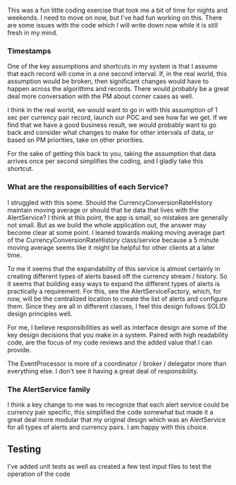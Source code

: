 
This was a fun little coding exercise that took me a bit of time for nights and weekends. I need to move on now, but I've
had fun working on this.  There are some issues with the code which I will write down now while it is still fresh in my mind.


### Timestamps

One of the key assumptions and shortcuts in my system is that I assume that each record will come in a one second interval.
If, in the real world, this assumption would be broken, then significant changes would have to happen across the algorithms 
and records.  There would probably be a great deal more conversation with the PM about corner cases as well. 

I think in the real world, we would want to go in with this assumption of 1 sec per currency pair record, launch our POC and
see how far we get.  If we find that we have a good business result, we would probably want to go back and consider what changes
to make for other intervals of data, or based on PM priorities, take on other priorities.

For the sake of getting this back to you, taking the assumption that data arrives once per second simplifies the coding, and 
I gladly take this shortcut.



### What are the responsibilities of each Service? 
I struggled with this some.  Should the CurrencyConversionRateHistory maintain moving average or should that be data that 
lives with the AlertService?  I think at this point, the app is small, so mistakes are generally not small.  But as we build the
whole application out, the answer may become clear at some point. I leaned towards making moving average part of the 
CurrencyConversionRateHistory class/service because a 5 minute moving average seems like it might be helpful for other clients
at a later time.

To me it seems that the expandability of this service is almost certainly in creating different types of alerts based off the
currency stream / history.  So it seems that building easy ways to expand the different types of alerts is practically a
requirement.  For this, see the AlertServiceFactory, which, for now, will be the centralized location to create the list of 
alerts and configure them.  Since they are all in different classes, I feel this design follows SOLID design principles well. 

For me, I believe responsibilities as well as interface design are some of the key design decisions that you make in a system. 
Paired with high readability code, are the focus of my code reviews and the added value that I can provide.

The EventProcessor is more of a coordinator / broker / delegator more than everything else.  I don't see it having a great deal of responsibility.


### The AlertService family
I think a key change to me was to recognize that each alert service could be currency pair specific, this simplified the code somewhat
but made it a great deal more modular that my original design which was an AlertService for all types of alerts and currency pairs.  I
am happy with this choice.


## Testing
I've added unit tests as well as created a few test input files to test the operation of the code